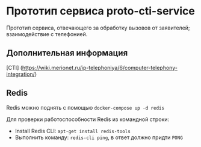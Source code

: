 # Прототип сервиса proto-cti-service

Прототип сервиса, отвечающего за обработку вызовов от заявителей; взаимодействие с телефонией.

## Дополнительная информация
[CTI] (https://wiki.merionet.ru/ip-telephoniya/6/computer-telephony-integration/)

## Redis

Redis можно поднять с помощью `docker-compose up -d redis`

Для проверки работоспособности Redis из командной строки:
  * Install Redis CLI: `apt-get install redis-tools`
  * Выполнить команду: `redis-cli ping`, в ответ должно придти `PONG`